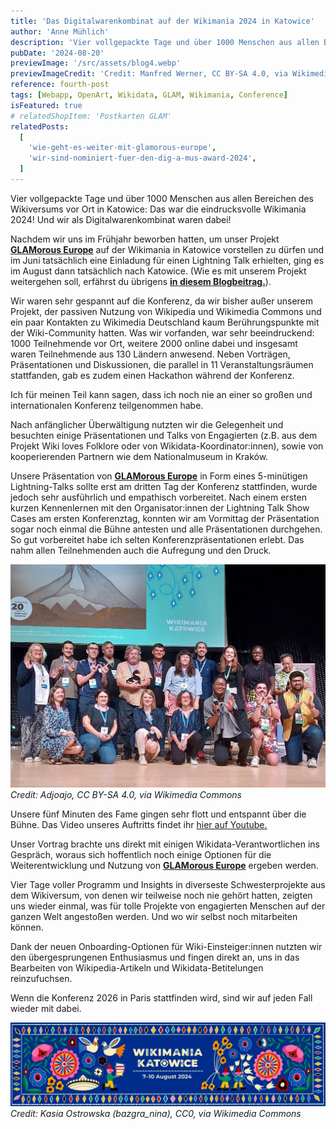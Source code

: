 ```yaml
---
title: 'Das Digitalwarenkombinat auf der Wikimania 2024 in Katowice'
author: 'Anne Mühlich'
description: 'Vier vollgepackte Tage und über 1000 Menschen aus allen Bereichen des Wikiversums vor Ort in Katowice: das war die eindrucksvolle Wikimania 2024! Und wir waren als Digitalwarenkombinat dabei...'
pubDate: '2024-08-20'
previewImage: '/src/assets/blog4.webp'
previewImageCredit: 'Credit: Manfred Werner, CC BY-SA 4.0, via Wikimedia Commons'
reference: fourth-post
tags: [Webapp, OpenArt, Wikidata, GLAM, Wikimania, Conference]
isFeatured: true
# relatedShopItem: 'Postkarten GLAM'
relatedPosts:
  [
    'wie-geht-es-weiter-mit-glamorous-europe',
    'wir-sind-nominiert-fuer-den-dig-a-mus-award-2024',
  ]
---
```


Vier vollgepackte Tage und über 1000 Menschen aus allen Bereichen des Wikiversums vor Ort in Katowice: Das war die eindrucksvolle Wikimania 2024! Und wir als Digitalwarenkombinat waren dabei!

Nachdem wir uns im Frühjahr beworben hatten, um unser Projekt [**GLAMorous Europe**](/projects/glamorous-europe/) auf der Wikimania in Katowice vorstellen zu dürfen und im Juni tatsächlich eine Einladung für einen Lightning Talk erhielten, ging es im August dann tatsächlich nach Katowice. (Wie es mit unserem Projekt weitergehen soll, erfährst du übrigens [**in diesem Blogbeitrag.**](/blog/wie-geht-es-weiter-mit-glamorous-europe)).

Wir waren sehr gespannt auf die Konferenz, da wir bisher außer unserem Projekt, der passiven Nutzung von Wikipedia und Wikimedia Commons und ein paar Kontakten zu Wikimedia Deutschland kaum Berührungspunkte mit der Wiki-Community hatten.
Was wir vorfanden, war sehr beeindruckend: 1000 Teilnehmende vor Ort, weitere 2000 online dabei und insgesamt waren Teilnehmende aus 130 Ländern anwesend. Neben Vorträgen, Präsentationen und Diskussionen, die parallel in 11 Veranstaltungsräumen stattfanden, gab es zudem einen Hackathon während der Konferenz.

Ich für meinen Teil kann sagen, dass ich noch nie an einer so großen und internationalen Konferenz teilgenommen habe.

Nach anfänglicher Überwältigung nutzten wir die Gelegenheit und besuchten einige Präsentationen und Talks von Engagierten (z.B. aus dem Projekt Wiki loves Folklore oder von Wikidata-Koordinator:innen), sowie von kooperierenden Partnern wie dem Nationalmuseum in Kraków.

Unsere Präsentation von [**GLAMorous Europe**](/projects/glamorous-europe/) in Form eines 5-minütigen Lightning-Talks sollte erst am dritten Tag der Konferenz stattfinden, wurde jedoch sehr ausführlich und empathisch vorbereitet.
Nach einem ersten kurzen Kennenlernen mit den Organisator:innen der Lightning Talk Show Cases am ersten Konferenztag, konnten wir am Vormittag der Präsentation sogar noch einmal die Bühne antesten und alle Präsentationen durchgehen. So gut vorbereitet habe ich selten Konferenzpräsentationen erlebt. Das nahm allen Teilnehmenden auch die Aufregung und den Druck.

![Wikimania](../../assets/blog4_1.webp)
_Credit: Adjoajo, CC BY-SA 4.0, via Wikimedia Commons_

Unsere fünf Minuten des Fame gingen sehr flott und entspannt über die Bühne.
Das Video unseres Auftritts findet ihr [hier auf Youtube.](https://www.youtube.com/live/fRFuWtDKxwM?feature=shared&t=28492)

Unser Vortrag brachte uns direkt mit einigen Wikidata-Verantwortlichen ins Gespräch, woraus sich hoffentlich noch einige Optionen für die Weiterentwicklung und Nutzung von [**GLAMorous Europe**](/projects/glamorous-europe/) ergeben werden.

Vier Tage voller Programm und Insights in diverseste Schwesterprojekte aus dem Wikiversum, von denen wir teilweise noch nie gehört hatten, zeigten uns wieder einmal, was für tolle Projekte von engagierten Menschen auf der ganzen Welt angestoßen werden. Und wo wir selbst noch mitarbeiten können.

Dank der neuen Onboarding-Optionen für Wiki-Einsteiger:innen nutzten wir den übergesprungenen Enthusiasmus und fingen direkt an, uns in das Bearbeiten von Wikipedia-Artikeln und Wikidata-Betitelungen reinzufuchsen.

Wenn die Konferenz 2026 in Paris stattfinden wird, sind wir auf jeden Fall wieder mit dabei.

![Wikimania](../../assets/blog4_2.webp)
_Credit: Kasia Ostrowska (bazgra_nina), CC0, via Wikimedia Commons_
